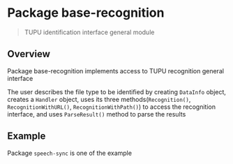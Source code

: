 # Package base-recognition
> TUPU identification interface general module

## Overview

Package base-recognition implements access to TUPU recognition general interface

The user describes the file type to be identified by creating `DataInfo` object, creates a `Handler` object, uses its three methods(`Recognition()`, `RecognitionWithURL()`, `RecognitionWithPath()`) to access the recognition interface, and uses `ParseResult()` method to parse the results

## Example

Package `speech-sync` is one of the example